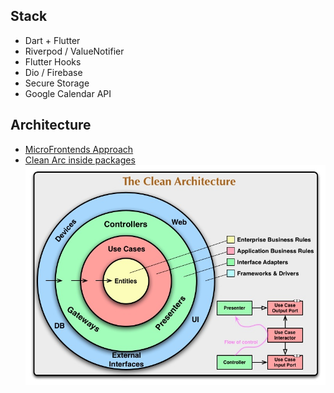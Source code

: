 ## Stack
- Dart + Flutter
- Riverpod / ValueNotifier
- Flutter Hooks
- Dio / Firebase
- Secure Storage
- Google Calendar API
  
## Architecture

- [MicroFrontends Approach](https://github.com/DeividWillyan/Micro-FrontEnds)
- [Clean Arc inside packages](https://medium.flutterdevs.com/explore-clean-architecture-in-flutter-3fff83e0f1f2)
![](.github/docs/CleanArchitecture.jpeg)